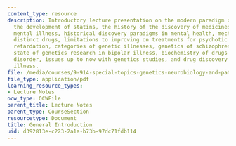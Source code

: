 ```yaml
---
content_type: resource
description: Introductory lecture presentation on the modern paradigm of drug discovery,
  the development of statins, the history of the discovery of medicines for serious
  mental illness, historical discovery paradigms in mental health, mechanistically
  distinct drugs, limitations to improving on treatments for psychotic illness, mental
  retardation, categories of genetic illnesses, genetics of schizophrenia in humans,
  state of genetics research in bipolar illness, biochemistry of drugs to treat bipolar
  disorder, issues up to now with genetics studies, and drug discovery and mental
  illness.
file: /media/courses/9-914-special-topics-genetics-neurobiology-and-pathophysiology-of-psychiatric-disorders-fall-2008/d392813ec2232a1ab73b97dc71fdb114_MIT9_914f08_Lec01.pdf
file_type: application/pdf
learning_resource_types:
- Lecture Notes
ocw_type: OCWFile
parent_title: Lecture Notes
parent_type: CourseSection
resourcetype: Document
title: General Introduction
uid: d392813e-c223-2a1a-b73b-97dc71fdb114
---
```

